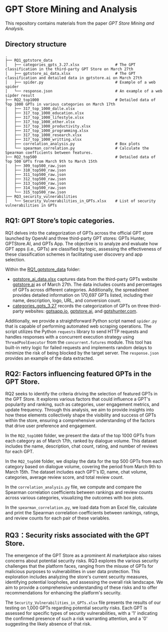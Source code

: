 # GPT Store Mining and Analysis
This repository contains materials from the paper *GPT Store Mining and Analysis*.
## Directory structure
```
.
├── RQ1_gptstore_data
│   ├── categories_gpts_3.27.xlsx                # The GPT classification in the third-party GPT Store on March 27th
│   ├── gptstore_ai_data.xlsx                    # The GPT classification and detailed data in gptstore.ai on March 27th
│   ├── spider.py                                # Example of a web spider
│   └── response.json                            # An example of a web sipder result
├── RQ2_top1000                                  # Detailed data of Top 1000 GPTs in various categories on March 17th
│   ├── 317_top_1000_dalle.xlsx
│   ├── 317_top_1000_education.xlsx
│   ├── 317_top_1000_lifestyle.xlsx
│   ├── 317_top_1000_other.xlsx
│   ├── 317_top_1000_productivity.xlsx
│   ├── 317_top_1000_programming.xlsx
│   ├── 317_top_1000_research.xlsx
│   ├── 317_top_1000_writting.xlsx
│   ├── correlation_analysis.py                  # Box plots
│   └── spearman_correlation.py                  # Calculate the Spearman coefficients between features.
├── RQ2_top500                                   # Detailed data of Top 500 GPTs from March 9th to March 15th
│   ├── 309_top500_raw.json
│   ├── 310_top500_raw.json
│   ├── 311_top500_raw.json
│   ├── 312_top500_raw.json
│   ├── 313_top500_raw.json
│   ├── 314_top500_raw.json
│   └── 315_top500_raw.json
├── RQ3_security_vulnerabilities
│   └── Security_Vulnerabilities_in_GPTs.xlsx    # List of security vulnerabilities in GPTs
```
## RQ1: GPT Store’s topic categories.
RQ1 delves into the categorization of GPTs across the official GPT store launched by OpenAI and three third-party GPT stores: GPTs Hunter, GPTStore.AI, and GPTs App. The objective is to analyze and evaluate how GPT apps (i.e., GPTs) are classified by topic, assessing the effectiveness of these classification schemes in facilitating user discovery and app selection. 

Within the [RQ1_gptstore_data](RQ1_gptstore_data) folder:
- [gptstore_ai_data.xlsx](RQ1_gptstore_data/gptstore_ai_data.xlsx) captures data from the third-party GPTs website [gptstore.ai](https://gptstore.ai) as of March 27th. The data includes counts and percentages of GPTs across different categories. Additionally, the spreadsheet provides detailed information on 170,697 GPTs listed, including their name, description, logo, URL, and conversion count.
- [categories_gpts_3.27](RQ1_gptstore_data/categories_gpts_3.27) records the categorization of GPTs on three third-party websites: [gptsapp.io](https://gptsapp.io), [gptstore.ai](https://gptstore.ai), and [gptshunter.com](https://gptshunter.com).

Additionally, we provide a straightforward Python script named `spider.py` that is capable of performing automated web scraping operations. The script utilizes the Python `requests` library to send HTTP requests and handles responses with a concurrent execution strategy using `ThreadPoolExecutor` from the `concurrent.futures` module. This tool has built-in retry logic for failed requests and implements random delays to minimize the risk of being blocked by the target server. The `response.json` provides an example of the data extracted.

## RQ2: Factors influencing featured GPTs in the GPT Store.
RQ2 seeks to identify the criteria driving the selection of featured GPTs in the GPT Store.  It explores various factors that could influence a GPT's popularity and ranking, such as categories, user engagement metrics, and update frequency.  Through this analysis, we aim to provide insights into how these elements collectively shape the visibility and success of GPTs within the store, ensuring a comprehensive understanding of the factors that drive user preference and engagement.

In the `RQ2_top1000` folder, we present the data of the top 1000 GPTs from each category as of March 17th, ranked by dialogue volume. This dataset includes the name, description, chat count, rating, and number of reviews for each GPT. 

In the `RQ2_top500` folder, we display the data for the top 500 GPTs from each category based on dialogue volume, covering the period from March 9th to March 15th. The dataset includes each GPT's ID, name, chat volume, categories, average review score, and total review count.

In the `correlation_analysis.py` file, we compute and compare the Spearman correlation coefficients between rankings and review counts across various categories, visualizing the outcomes with box plots.

In the `spearman_correlation.py`, we load data from an Excel file, calculate and print the Spearman correlation coefficients between rankings, ratings, and review counts for each pair of these variables.

## RQ3：Security risks associated with the GPT Store.
The emergence of the GPT Store as a prominent AI marketplace also raises concerns about potential security risks. RQ3 explores the various security challenges that the platform faces, ranging from the misuse of GPTs for malicious purposes to vulnerabilities in user data protection. This exploration includes analyzing the store's current security measures, identifying potential loopholes, and assessing the overall risk landscape. We aim to provide a comprehensive understanding of these risks and to offer recommendations for enhancing the platform's security.

The `Security_Vulnerabilities_in_GPTs.xlsx` file presents the results of our testing on 1,000 GPTs regarding potential security risks. Each GPT is assessed for specific types of security vulnerabilities, with a '1' indicating the confirmed presence of such a risk warranting attention, and a '0' suggesting the likely absence of that risk.
